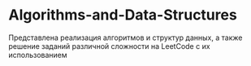 # Algorithms-and-Data-Structures
Представлена реализация алгоритмов и структур данных, а также решение заданий различной сложности на LeetCode с их использованием
